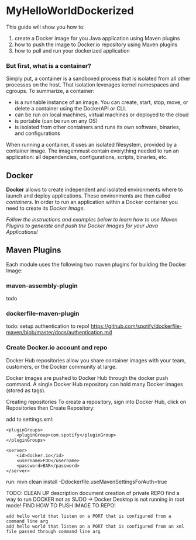 # MyHelloWorldDockerized

This guide will show you how to:
1) create a Docker image for you Java application using Maven plugins
2) how to push the image to Docker.io repository using Maven plugins
3) how to pull and run your dockerized application

### But first, what is a container?
Simply put, a container is a sandboxed process that is isolated from all other processes on the host.
That isolation leverages kernel namespaces and cgroups. To summarize, a container:
- is a runnable instance of an image. You can create, start, stop, move, or delete a container using the DockerAPI or CLI.
- can be run on local machines, virtual machines or deployed to the cloud
- is portable (can be run on any OS)
- is isolated from other containers and runs its own software, binaries, and configurations

When running a container, it uses an isolated filesystem, provided by a container image.
The imagemmust contain everything needed to run an application: all dependencies, configurations, scripts, binaries, etc.

## Docker

**Docker** allows to create independent and isolated environments where to launch and deploy applications. 
These environments are then called *containers*. 
In order to run an application within a Docker container you need to create its *Docker Image*.

*Follow the instructions and examples below to learn how to use Maven Plugins to generate and push the Docker Images for your Java Applications!*

## Maven Plugins

Each module uses the following two maven plugins for building the Docker Image:

### maven-assembly-plugin

todo

### dockerfile-maven-plugin

todo:  setup authentication to repo! https://github.com/spotify/dockerfile-maven/blob/master/docs/authentication.md


### Create Docker.io account and repo
Docker Hub repositories allow you share container images with your team, customers, or the Docker community at large.

Docker images are pushed to Docker Hub through the docker push command. A single Docker Hub repository can hold many Docker images (stored as tags).

Creating repositories
To create a repository, sign into Docker Hub, click on Repositories then Create Repository:

add to settings.xml:
```        
<pluginGroups>
    <pluginGroup>com.spotify</pluginGroup>
</pluginGroups>

<server>
    <id>docker.io</id>
    <username>FOO</username>
    <password>BAR</password>
</server>
```

run: mvn clean install -Ddockerfile.useMavenSettingsForAuth=true

TODO: 
    CLEAN UP description
    document creation of private REPO
    find a way to run DOCKER not as SUDO -> Docker Desktop is not running in root mode!
    FIND HOW TO PUSH IMAGE TO REPO!

    add hello world that listen on a PORT that is configured from a command line arg
    add hello world that listen on a PORT that is configured from an xml file passed through command line arg
